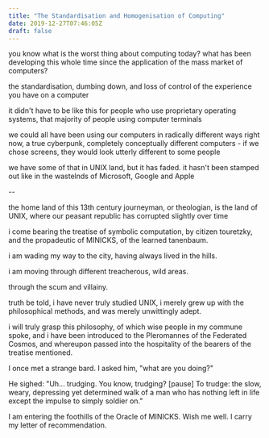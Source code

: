 ```yaml
---
title: "The Standardisation and Homogenisation of Computing"
date: 2019-12-27T07:46:05Z
draft: false
---
```


you know what is the worst thing about computing today? what has been
developing this whole time since the application of the mass market of
computers?

the standardisation, dumbing down, and loss of control of the
experience you have on a computer

it didn't have to be like this for people who use proprietary
operating systems, that majority of people using computer terminals

we could all have been using our computers in radically different ways
right now, a true cyberpunk, completely conceptually different
computers - if we chose screens, they would look utterly different to
some people

we have some of that in UNIX land, but it has faded. it hasn't been
stamped out like in the wastelnds of Microsoft, Google and Apple

--

the home land of this 13th century journeyman, or theologian, is the
land of UNIX, where our peasant republic has corrupted slightly over
time

i come bearing the treatise of symbolic computation, by citizen
touretzky, and the propadeutic of MINICKS, of the learned tanenbaum.

i am wading my way to the city, having always lived in the hills.

i am moving through different treacherous, wild areas.

through the scum and villainy.

truth be told, i have never truly studied UNIX, i merely grew up with
the philosophical methods, and was merely unwittingly adept.

i will truly grasp this philosophy, of which wise people in my commune
spoke, and i have been introduced to the Pleromannes of the Federated
Cosmos, and whereupon passed into the hospitality of the bearers of
the treatise mentioned.

I once met a strange bard. I asked him, "what are you doing?"

He sighed: "Uh... trudging. You know, trudging? [pause] To trudge: the
slow, weary, depressing yet determined walk of a man who has nothing
left in life except the impulse to simply soldier on."

I am entering the foothills of the Oracle of MINICKS. Wish me well. I
carry my letter of recommendation.
